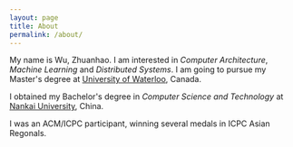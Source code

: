 ```yaml
---
layout: page
title: About
permalink: /about/
---
```


My name is Wu, Zhuanhao. I am interested in _Computer Architecture_, _Machine Learning_ and _Distributed Systems_. I am going to pursue my Master's degree at [University of Waterloo](http://uwaterloo.ca), Canada. 


I obtained my Bachelor's degree in _Computer Science and Technology_ at [Nankai University](http://www.nankai.edu.cn), China.

I was an ACM/ICPC participant, winning several medals in ICPC Asian Regonals.
